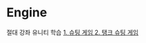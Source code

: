 # Engine

절대 강좌 유니티 학습 
[1. 슈팅 게임 ](https://github.com/KCalender/Engine/tree/main/Unity/Absolute)
[2. 탱크 슈팅 게임](https://github.com/KCalender/Engine/tree/main/Unity/TankAttack)